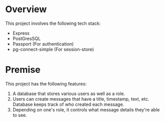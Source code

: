 # Overview
This project involves the following tech stack:
- Express
- PostGresSQL
- Passport (For authentication)
- pg-connect-simple (For session-store)

# Premise
This project has the following features:
1) A database that stores various users as well as a role.
2) Users can create messages that have a title, timestamp, text, etc. Database keeps track of who created each message.
3) Depending on one's role, it controls what message details they're able to see.
